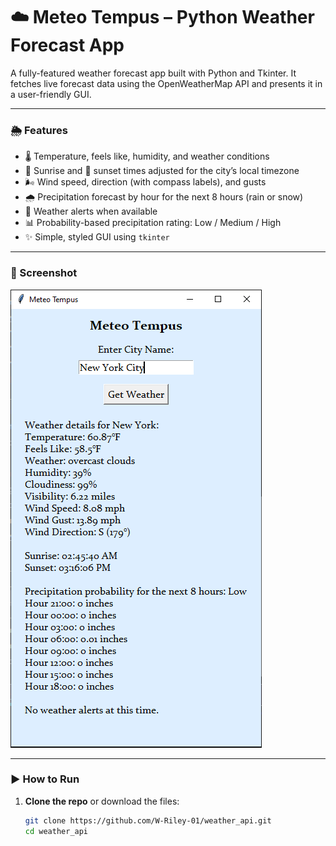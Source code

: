 # ☁️ Meteo Tempus – Python Weather Forecast App

A fully-featured weather forecast app built with Python and Tkinter. It fetches live forecast data using the OpenWeatherMap API and presents it in a user-friendly GUI.

---

### 🌦 Features

- 🌡️ Temperature, feels like, humidity, and weather conditions
- 🌅 Sunrise and 🌇 sunset times adjusted for the city’s local timezone
- 🌬️ Wind speed, direction (with compass labels), and gusts
- 🌧️ Precipitation forecast by hour for the next 8 hours (rain or snow)
- 🚨 Weather alerts when available
- 📊 Probability-based precipitation rating: Low / Medium / High
- ✨ Simple, styled GUI using `tkinter`

---

### 📸 Screenshot



![Meteo Tempus Screenshot](screenshot.png)

---

### ▶️ How to Run

1. **Clone the repo** or download the files:

   ```bash
   git clone https://github.com/W-Riley-01/weather_api.git
   cd weather_api



